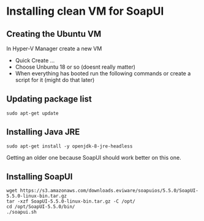 # Installing clean VM for SoapUI
## Creating the Ubuntu VM
In Hyper-V Manager create a new VM
* Quick Create ... 
* Choose Unbuntu 18 or so (doesnt really matter)
* When everything has booted run the following commands or create a script for it (might do that later)

## Updating package list
```
sudo apt-get update
```

## Installing Java JRE
```
sudo apt-get install -y openjdk-8-jre-headless
```
Getting an older one because SoapUI should work better on this one.

## Installing SoapUI
```
wget https://s3.amazonaws.com/downloads.eviware/soapuios/5.5.0/SoapUI-5.5.0-linux-bin.tar.gz
tar -xzf SoapUI-5.5.0-linux-bin.tar.gz -C /opt/
cd /opt/SoapUI-5.5.0/bin/
./soapui.sh
```
